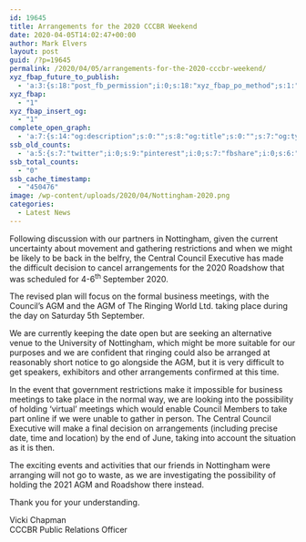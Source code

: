 ```yaml
---
id: 19645
title: Arrangements for the 2020 CCCBR Weekend
date: 2020-04-05T14:02:47+00:00
author: Mark Elvers
layout: post
guid: /?p=19645
permalink: /2020/04/05/arrangements-for-the-2020-cccbr-weekend/
xyz_fbap_future_to_publish:
  - 'a:3:{s:18:"post_fb_permission";i:0;s:18:"xyz_fbap_po_method";s:1:"2";s:16:"xyz_fbap_message";s:62:"News item added to the CCCBR website: {POST_TITLE} {PERMALINK}";}'
xyz_fbap:
  - "1"
xyz_fbap_insert_og:
  - "1"
complete_open_graph:
  - 'a:7:{s:14:"og:description";s:0:"";s:8:"og:title";s:0:"";s:7:"og:type";s:0:"";s:12:"twitter:card";s:7:"summary";s:15:"twitter:creator";s:0:"";s:19:"twitter:description";s:0:"";s:8:"og:image";s:0:"";}'
ssb_old_counts:
  - 'a:5:{s:7:"twitter";i:0;s:9:"pinterest";i:0;s:7:"fbshare";i:0;s:6:"reddit";i:0;s:6:"tumblr";N;}'
ssb_total_counts:
  - "0"
ssb_cache_timestamp:
  - "450476"
image: /wp-content/uploads/2020/04/Nottingham-2020.png
categories:
  - Latest News
---
```

Following discussion with our partners in Nottingham, given the current uncertainty about movement and gathering restrictions and when we might be likely to be back in the belfry, the Central Council Executive has made the difficult decision to cancel arrangements for the 2020 Roadshow that was scheduled for 4-6<sup>th </sup>September 2020.

The revised plan will focus on the formal business meetings, with the Council’s AGM and the AGM of The Ringing World Ltd. taking place during the day on Saturday 5th September.

We are currently keeping the date open but are seeking an alternative venue to the University of Nottingham, which might be more suitable for our purposes and we are confident that ringing could also be arranged at reasonably short notice to go alongside the AGM, but it is very difficult to get speakers, exhibitors and other arrangements confirmed at this time.

In the event that government restrictions make it impossible for business meetings to take place in the normal way, we are looking into the possibility of holding ‘virtual’ meetings which would enable Council Members to take part online if we were unable to gather in person. The Central Council Executive will make a final decision on arrangements (including precise date, time and location) by the end of June, taking into account the situation as it is then.

The exciting events and activities that our friends in Nottingham were arranging will not go to waste, as we are investigating the possibility of holding the 2021 AGM and Roadshow there instead.

Thank you for your understanding.

Vicki Chapman  
CCCBR Public Relations Officer
